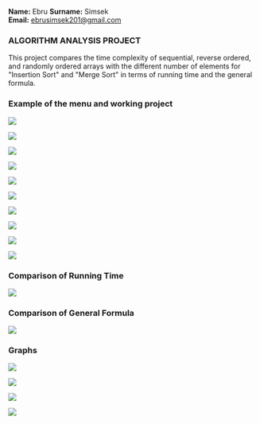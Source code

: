**Name:** Ebru 
**Surname:** Simsek  
**Email:** ebrusimsek201@gmail.com 


### ALGORITHM ANALYSIS PROJECT

This project compares the time complexity of sequential, reverse ordered, and randomly ordered arrays with the different number of elements for "Insertion Sort" and "Merge Sort" in terms of running time and the general formula.

### Example of the menu and working project

![](img/1.png)

![](img/2.png)

![](img/3.png)

![](img/4.png)

![](img/5.png)

![](img/6.png)

![](img/7.png)

![](img/8.png)

![](img/9.png)

![](img/10.png)

### Comparison of Running Time 

![](img/11.png)

### Comparison of General Formula  

![](img/12.png)

### Graphs

![](img/13.png)

![](img/14.png)

![](img/15.png)

![](img/16.png)


